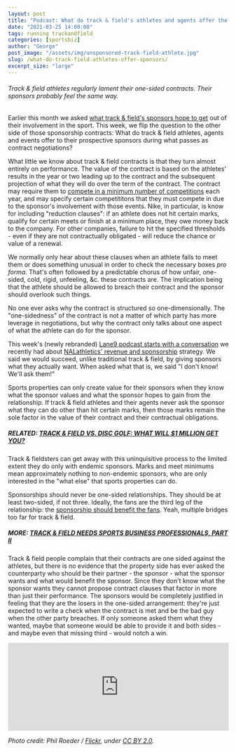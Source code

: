 ```yaml
---
layout: post
title: "Podcast: What do track & field's athletes and agents offer the sponsors?"
date: "2021-03-25 14:00:00"
tags: running trackandfield
categories: [sportsbiz]
author: "George"
post_image: "/assets/img/unsponsored-track-field-athlete.jpg"
slug: /what-do-track-field-athletes-offer-sponsors/
excerpt_size: "large"
---
```


<h6>Track & field athletes regularly lament their one-sided contracts. Their sponsors probably feel the same way.</h6>

Earlier this month we asked [what track & field's sponsors hope to get](https://nalathletics.com/blog/2021/03/10/what-do-track-field-sponsors-expect-return) out of their involvement in the sport. This week, we flip the question to the other side of those sponsorship contracts: What do track & field athletes, agents and events offer to their prospective sponsors during what passes as contract negotiations?

What little we know about track & field contracts is that they turn almost entirely on performance. The value of the contract is based on the athletes' results in the year or two leading up to the contract and the subsequent projection of what they will do over the term of the contract. The contract may require them to [compete in a minimum number of competitions](https://www.sportico.com/business/sponsorship/2020/nike-contracts-forcing-track-athletes-meet-race-quotas-1234610359/) each year, and may specify certain competititons that they must compete in due to the sponsor's involvement with those events. Nike, in particular, is know for including "reduction clauses": if an athlete does not hit certain marks, qualify for certain meets or finish at a minimum place, they owe money back to the company. For other companies, failure to hit the specified thresholds - even if they are not contractually obligated - will reduce the chance or value of a renewal.

We normally only hear about these clauses when an athlete fails to meet them or does something unusual in order to check the necessary boxes <em>pro forma</em>. That's often followed by a predictable chorus of how unfair, one-sided, cold, rigid, unfeeling, &c. these contracts are. The implication being that the athlete should be allowed to breach their contract and the sponsor should overlook such things.

No one ever asks why the contract is structured so one-dimensionally. The "one-sidedness" of the contract is not a matter of which party has more leverage in negotiations, but why the contract only talks about one aspect of what the athlete can do for the sponsor.

This week's (newly rebranded) [Lane9 podcast starts with a conversation](https://podcasts.apple.com/us/podcast/lane9-athletics-beyond-the-sport/id1198173010) we recently had about [NALathletics' revenue and sponsorship](https://nalathletics.com/blog/2020/04/23/time-to-build-athletics) strategy. We said we would succeed, unlike traditional track & field, by giving sponsors what they actually want. When asked what that is, we said "I don't know! We'll ask them!"

Sports properties can only create value for their sponsors when they know what the sponsor values and what the sponsor hopes to gain from the relationship. If track & field athletes and their agents never ask the sponsor what they can do other than hit certain marks, then those marks remain the sole factor in the value of their contract and their contractual obligations.

##### RELATED: [TRACK & FIELD VS. DISC GOLF: WHAT WILL $1 MILLION GET YOU?](https://nalathletics.com/blog/2021/03/03/track-field-vs-disc-golf)

Track & fieldsters can get away with this uninquisitive process to the limited extent they do only with endemic sponsors. Marks and meet minimums mean approximately nothing to non-endemic sponsors, who are only interested in the "what else" that sports properties can do.

Sponsorships should never be one-sided relationships. They should be at least two-sided, if not three. Ideally, the fans are the third leg of the relationship: the [sponsorship should benefit the fans](https://powersponsorship.com/sponsorship-benefits-every-sponsor-want/). Yeah, multiple bridges too far for track & field.

##### MORE: [TRACK & FIELD NEEDS SPORTS BUSINESS PROFESSIONALS, PART II](https://nalathletics.com/blog/2021/02/02/track-field-needs-sports-business-professionals)

Track & field people complain that their contracts are one sided against the athletes, but there is no evidence that the property side has ever asked the counterparty who should be their partner - the sponsor - what the sponsor wants and what would benefit the sponsor. Since they don't know what the sponsor wants they cannot propose contract clauses that factor in more than just their performance. The sponsors would be completely justified in feeling that they are the losers in the one-sided arrangement: they're just expected to write a check when the contract is met and be the bad guy when the other party breaches. If only someone asked them what they wanted, maybe that someone would be able to provide it and both sides - and maybe even that missing third - would notch a win.

<iframe src="https://widget.spreaker.com/player?episode_id=44048714&theme=light&playlist=false&playlist-continuous=false&autoplay=false&live-autoplay=false&chapters-image=true&episode_image_position=right&hide-logo=false&hide-likes=false&hide-comments=false&hide-sharing=false&hide-download=true" width="100%" height="200px" frameborder="0"></iframe>

<em>Photo credit: Phil Roeder / [Flickr](https://flic.kr/p/2gK3X5u), under [CC BY 2.0](https://creativecommons.org/licenses/by/2.0/).</em>
